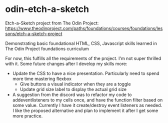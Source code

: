 # odin-etch-a-sketch

Etch-a-Sketch project from The Odin Project: https://www.theodinproject.com/paths/foundations/courses/foundations/lessons/etch-a-sketch-project

Demonstrating basic foundational HTML, CSS, Javascript skills learned in The Odin Project foundations curriculum

For now, this fulfills all the requirements of the project. I'm not super thrilled with it. Some future changes after I develop my skills more:

- Update the CSS to have a nice presentation. Particularly need to spend more time mastering flexbox
   - Give buttons a visual indicator when they are a toggle
   - Update grid size label to display the actual grid size
- A suggestion from the discord was to refactor my code to addeventlisteners to my cells once, and have the function filter based on some value. Currently I have it create/destroy event listeners as needed. I like the proposed alternative and plan to implement it after I get some more practice.
